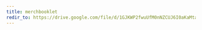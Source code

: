 ```yaml
---
title: merchbooklet
redir_to: https://drive.google.com/file/d/1GJKWP2fwuUfM0nNZCUJ6I0aKaMta-N_B/view?usp=sharing
---
```

